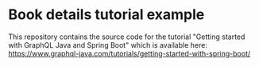 # Book details tutorial example

This repository contains the source code for the tutorial "Getting started with GraphQL Java and Spring Boot" which is available here: https://www.graphql-java.com/tutorials/getting-started-with-spring-boot/ 
